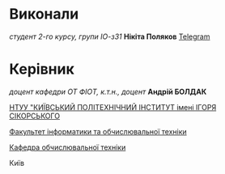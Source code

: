 # Виконали

*студент 2-го курсу, групи ІО-з31*<span padding-right:5em></span> **Нікіта Поляков** [Telegram](https://t.me/N1k1ta2306)

# Керівник

*доцент кафедри ОТ ФІОТ, к.т.н., доцент* **Андрій БОЛДАК** 

[НТУУ "КИЇВСЬКИЙ ПОЛІТЕХНІЧНИЙ ІНСТИТУТ імені ІГОРЯ СІКОРСЬКОГО](https://kpi.ua/)

[Факультет інформатики та обчислювальної техніки](https://fiot.kpi.ua/)

[Кафедра обчислювальної техніки](https://comsys.kpi.ua/)

Київ
